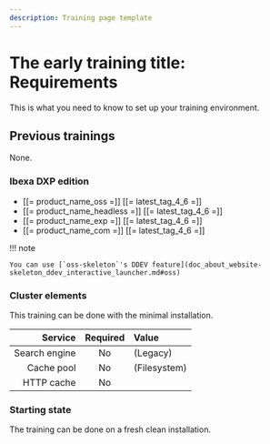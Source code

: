 ```yaml
---
description: Training page template
---
```


# The early training title: Requirements

This is what you need to know to set up your training environment.

## Previous trainings

None.

### Ibexa DXP edition

- [[= product_name_oss =]] [[= latest_tag_4_6 =]]
- [[= product_name_headless =]] [[= latest_tag_4_6 =]]
- [[= product_name_exp =]] [[= latest_tag_4_6 =]]
- [[= product_name_com =]] [[= latest_tag_4_6 =]]

!!! note

    You can use [`oss-skeleton`'s DDEV feature](doc_about_website-skeleton_ddev_interactive_launcher.md#oss)

### Cluster elements

This training can be done with the minimal installation.

|       Service | Required | Value        |
|--------------:|:--------:|:-------------|
| Search engine |    No    | (Legacy)     |
|    Cache pool |    No    | (Filesystem) |
|    HTTP cache |    No    |              |

### Starting state

The training can be done on a fresh clean installation.
